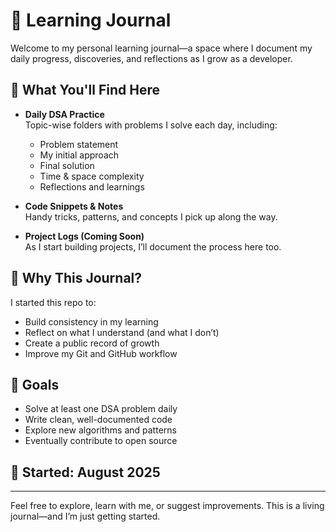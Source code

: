 # 🧠 Learning Journal

Welcome to my personal learning journal—a space where I document my daily progress, discoveries, and reflections as I grow as a developer.

## 📌 What You'll Find Here

- **Daily DSA Practice**  
  Topic-wise folders with problems I solve each day, including:
  - Problem statement
  - My initial approach
  - Final solution
  - Time & space complexity
  - Reflections and learnings

- **Code Snippets & Notes**  
  Handy tricks, patterns, and concepts I pick up along the way.

- **Project Logs (Coming Soon)**  
  As I start building projects, I’ll document the process here too.


## 🧭 Why This Journal?

I started this repo to:
- Build consistency in my learning
- Reflect on what I understand (and what I don’t)
- Create a public record of growth
- Improve my Git and GitHub workflow

## 🚀 Goals

- Solve at least one DSA problem daily
- Write clean, well-documented code
- Explore new algorithms and patterns
- Eventually contribute to open source

## 📅 Started: August 2025

---

Feel free to explore, learn with me, or suggest improvements. This is a living journal—and I’m just getting started.


